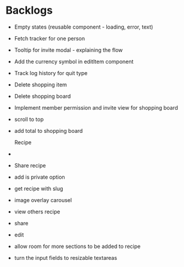 # Backlogs

- Empty states (reusable component - loading, error, text)
- Fetch tracker for one person
- Tooltip for invite modal - explaining the flow
- Add the currency symbol in editItem component
- Track log history for quit type
- Delete shopping item
- Delete shopping board
- Implement member permission and invite view for shopping board
- scroll to top
- add total to shopping board

  Recipe

-
- Share recipe
- add is private option
- get recipe with slug
- image overlay carousel
- view others recipe
- share
- edit
- allow room for more sections to be added to recipe
- turn the input fields to resizable textareas
